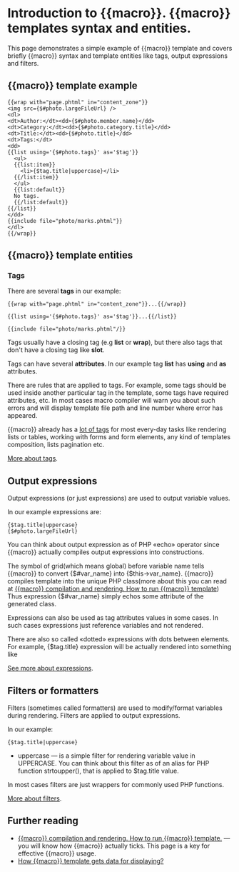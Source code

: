 # Introduction to {{macro}}. {{macro}} templates syntax and entities.
This page demonstrates a simple example of {{macro}} template and covers briefly {{macro}} syntax and template entities like tags, output expressions and filters.

## {{macro}} template example

    {{wrap with="page.phtml" in="content_zone"}}
    <img src={$#photo.largeFileUrl} />
    <dl>
    <dt>Author:</dt><dd>{$#photo.member.name}</dd>
    <dt>Category:</dt><dd>{$#photo.category.title}</dd>
    <dt>Title:</dt><dd>{$#photo.title}</dd>
    <dt>Tags:</dt>
    <dd>
    {{list using='{$#photo.tags}' as='$tag'}}
      <ul>
      {{list:item}}
        <li>{$tag.title|uppercase}</li>
      {{/list:item}}
      </ul>
      {{list:default}}
      No tags.
      {{/list:default}}  
    {{/list}}
    </dd>
    {{include file="photo/marks.phtml"}}
    </dl>
    {{/wrap}}

## {{macro}} template entities
### Tags
There are several **tags** in our example:

    {{wrap with="page.phtml" in="content_zone"}}...{{/wrap}}
 
    {{list using='{$#photo.tags}' as='$tag'}}...{{/list}}
 
    {{include file="photo/marks.phtml"/}}

Tags usually have a closing tag (e.g **list** or **wrap**), but there also tags that don't have a closing tag like **slot**.

Tags can have several **attributes**. In our example tag **list** has **using** and **as** attributes.

There are rules that are applied to tags. For example, some tags should be used inside another particular tag in the template, some tags have required attributes, etc. In most cases macro compiler will warn you about such errors and will display template file path and line number where error has appeared.

{{macro}} already has a [lot of tags](./tags_intro.md) for most every-day tasks like rendering lists or tables, working with forms and form elements, any kind of templates composition, lists pagination etc.

[More about tags](./tags_intro.md).

## Output expressions
Output expressions (or just expressions) are used to output variable values.

In our example expressions are:

    {$tag.title|uppercase}
    {$#photo.largeFileUrl}

You can think about output expression as of PHP «echo» operator since {{macro}} actually compiles output expressions into <? echo $variable_name; ?> constructions.

The symbol of grid(which means global) before variable name tells {{macro}} to convert {$#var_name} into {$this→var_name}. {{macro}} compiles template into the unique PHP class(more about this you can read at [{{macro}} compilation and rendering. How to run {{macro}} template](./important_details.md)) Thus expression {$#var_name} simply echos some attribute of the generated class.

Expressions can also be used as tag attributes values in some cases. In such cases expressions just reference variables and not rendered.

There are also so called «dotted» expressions with dots between elements. For example, {$tag.title} expression will be actually rendered into something like <?php if(isset($tag['title'])) echo $tag['title']; ?>

[See more about expressions](./expressions.md).

## Filters or formatters
Filters (sometimes called formatters) are used to modify/format variables during rendering. Filters are applied to output expressions.

In our example:

    {$tag.title|uppercase}

* uppercase — is a simple filter for rendering variable value in UPPERCASE. You can think about this filter as of an alias for PHP function strtoupper(), that is applied to $tag.title value.

In most cases filters are just wrappers for commonly used PHP functions.

[More about filters](./filters_intro.md).

## Further reading

* [{{macro}} compilation and rendering. How to run {{macro}} template.](./important_details.md) — you will know how {{macro}} actually ticks. This page is a key for effective {{macro}} usage.
* [How {{macro}} template gets data for displaying?](./data_sources.md)
